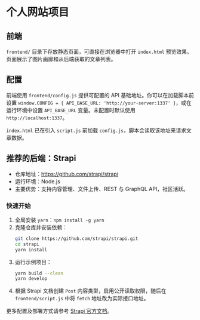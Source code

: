 # 个人网站项目



## 前端

`frontend/` 目录下存放静态页面，可直接在浏览器中打开 `index.html` 预览效果。页面展示了图片画廊和从后端获取的文章列表。

## 配置

前端使用 `frontend/config.js` 提供可配置的 API 基础地址。你可以在加载脚本前设置
`window.CONFIG = { API_BASE_URL: 'http://your-server:1337' }`，或在运行环境中设置
`API_BASE_URL` 变量。未配置时默认使用 `http://localhost:1337`。

`index.html` 已在引入 `script.js` 前加载 `config.js`，脚本会读取该地址来请求文章数据。

## 推荐的后端：Strapi

- 仓库地址：<https://github.com/strapi/strapi>
- 运行环境：Node.js
- 主要优势：支持内容管理、文件上传、REST 与 GraphQL API，社区活跃。

### 快速开始
1. 全局安装 `yarn`：`npm install -g yarn`
2. 克隆仓库并安装依赖：
   ```bash
   git clone https://github.com/strapi/strapi.git
   cd strapi
   yarn install
   ```
3. 运行示例项目：
   ```bash
   yarn build --clean
   yarn develop
   ```
4. 根据 Strapi 文档创建 `Post` 内容类型，启用公开读取权限，随后在 `frontend/script.js` 中将 `fetch` 地址改为实际接口地址。

更多配置及部署方式请参考 [Strapi 官方文档](https://docs.strapi.io/)。

